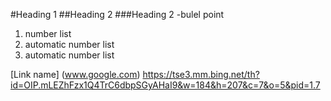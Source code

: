 #Heading 1
##Heading 2
###Heading 2
-bulel point
1. number list
2. automatic number list
3. automatic number list

[Link name] (www.google.com)
https://tse3.mm.bing.net/th?id=OIP.mLEZhFzx1Q4TrC6dbpSGyAHaI9&w=184&h=207&c=7&o=5&pid=1.7
